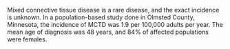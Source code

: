 Mixed connective tissue disease is a rare disease, and the exact incidence is unknown. In a population-based study done in Olmsted County, Minnesota, the incidence of MCTD was 1.9 per 100,000 adults per year. The mean age of diagnosis was 48 years, and 84% of affected populations were females.
